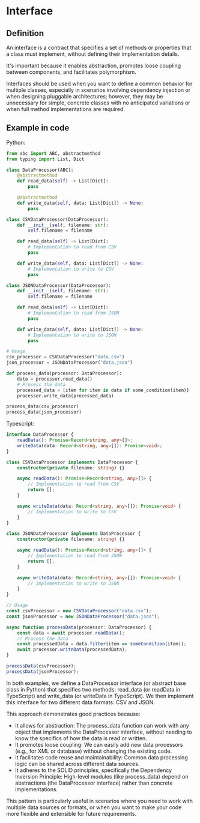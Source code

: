 # Interface

## Definition

An interface is a contract that specifies a set of methods or properties that a class must implement, without defining their implementation details.

It's important because it enables abstraction, promotes loose coupling between components, and facilitates polymorphism.

Interfaces should be used when you want to define a common behavior for multiple classes, especially in scenarios involving dependency injection or when designing pluggable architectures; however, they may be unnecessary for simple, concrete classes with no anticipated variations or when full method implementations are required.

## Example in code

Python:
```python
from abc import ABC, abstractmethod
from typing import List, Dict

class DataProcessor(ABC):
    @abstractmethod
    def read_data(self) -> List[Dict]:
        pass

    @abstractmethod
    def write_data(self, data: List[Dict]) -> None:
        pass

class CSVDataProcessor(DataProcessor):
    def __init__(self, filename: str):
        self.filename = filename

    def read_data(self) -> List[Dict]:
        # Implementation to read from CSV
        pass

    def write_data(self, data: List[Dict]) -> None:
        # Implementation to write to CSV
        pass

class JSONDataProcessor(DataProcessor):
    def __init__(self, filename: str):
        self.filename = filename

    def read_data(self) -> List[Dict]:
        # Implementation to read from JSON
        pass

    def write_data(self, data: List[Dict]) -> None:
        # Implementation to write to JSON
        pass

# Usage
csv_processor = CSVDataProcessor("data.csv")
json_processor = JSONDataProcessor("data.json")

def process_data(processor: DataProcessor):
    data = processor.read_data()
    # Process the data
    processed_data = [item for item in data if some_condition(item)]
    processor.write_data(processed_data)

process_data(csv_processor)
process_data(json_processor)
```

Typescript:
```ts
interface DataProcessor {
    readData(): Promise<Record<string, any>[]>;
    writeData(data: Record<string, any>[]): Promise<void>;
}

class CSVDataProcessor implements DataProcessor {
    constructor(private filename: string) {}

    async readData(): Promise<Record<string, any>[]> {
        // Implementation to read from CSV
        return [];
    }

    async writeData(data: Record<string, any>[]): Promise<void> {
        // Implementation to write to CSV
    }
}

class JSONDataProcessor implements DataProcessor {
    constructor(private filename: string) {}

    async readData(): Promise<Record<string, any>[]> {
        // Implementation to read from JSON
        return [];
    }

    async writeData(data: Record<string, any>[]): Promise<void> {
        // Implementation to write to JSON
    }
}

// Usage
const csvProcessor = new CSVDataProcessor("data.csv");
const jsonProcessor = new JSONDataProcessor("data.json");

async function processData(processor: DataProcessor) {
    const data = await processor.readData();
    // Process the data
    const processedData = data.filter(item => someCondition(item));
    await processor.writeData(processedData);
}

processData(csvProcessor);
processData(jsonProcessor);
```

In both examples, we define a DataProcessor interface (or abstract base class in Python) that specifies two methods: read_data (or readData in TypeScript) and write_data (or writeData in TypeScript). We then implement this interface for two different data formats: CSV and JSON.

This approach demonstrates good practices because:
- It allows for abstraction: The process_data function can work with any object that implements the DataProcessor interface, without needing to know the specifics of how the data is read or written.
- It promotes loose coupling: We can easily add new data processors (e.g., for XML or database) without changing the existing code.
- It facilitates code reuse and maintainability: Common data processing logic can be shared across different data sources.
- It adheres to the SOLID principles, specifically the Dependency Inversion Principle: High-level modules (like process_data) depend on abstractions (the DataProcessor interface) rather than concrete implementations.

This pattern is particularly useful in scenarios where you need to work with multiple data sources or formats, or when you want to make your code more flexible and extensible for future requirements.
